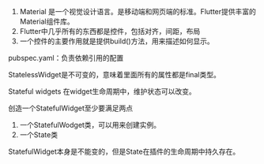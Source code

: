 1. Material 是一个视觉设计语言。是移动端和网页端的标准。Flutter提供丰富的Material组件库。
2. Flutter中几乎所有的东西都是控件，包括对齐，间距，布局
3. 一个控件的主要作用就是提供build()方法，用来描述如何显示。

pubspec.yaml：负责依赖引用的配置

StatelessWidget是不可变的，意味着里面所有的属性都是final类型。

Stateful widgets 在widget生命周期中，维护状态可以改变。

创造一个StatefulWidget至少要满足两点
1. 一个StatefulWodget类，可以用来创建实例。
2. 一个State类

StatefulWidget本身是不能变的，但是State在插件的生命周期中持久存在。